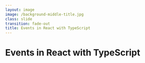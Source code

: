 ```yaml
---
layout: image
image: /background-middle-title.jpg
class: slide
transition: fade-out
title: Events in React with TypeScript
---
```


<div class="flex h-full flex-items-center">
  <h1 class="text-left m-b-0 font-bold">
    Events in React with TypeScript
  </h1>
</div>
